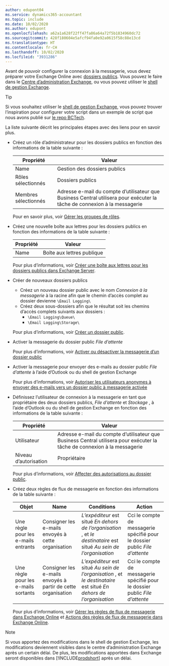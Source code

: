 ```yaml
---
author: edupont04
ms.service: dynamics365-accountant
ms.topic: include
ms.date: 10/02/2020
ms.author: edupont
ms.openlocfilehash: a62a1a628f22ff47fa86a64a72f5b1834960dc72
ms.sourcegitcommit: 428f180604e5afcf94fa0e92a0615f58c88e13cd
ms.translationtype: HT
ms.contentlocale: fr-CH
ms.lasthandoff: 10/02/2020
ms.locfileid: "3931286"
---
```

Avant de pouvoir configurer la connexion à la messagerie, vous devez préparer votre Exchange Online avec [dossiers publics](/exchange/collaboration/public-folders/public-folders?view=exchserver-2019&preserve-view=true ). Vous pouvez le faire dans le [Centre d’administration Exchange](/Exchange/architecture/client-access/exchange-admin-center?view=exchserver-2019&preserve-view=true ), ou vous pouvez utiliser le [shell de gestion Exchange](/powershell/exchange/exchange-management-shell?view=exchange-ps&preserve-view=true ).  

> [!TIP]
> Si vous souhaitez utiliser le [shell de gestion Exchange](/powershell/exchange/exchange-management-shell?view=exchange-ps&preserve-view=true ), vous pouvez trouver l’inspiration pour configurer votre script dans un exemple de script que nous avons publié sur [le repo BCTech](https://github.com/microsoft/BCTech/tree/master/samples/EmailLogging).

La liste suivante décrit les principales étapes avec des liens pour en savoir plus.  

- Créez un rôle d’administrateur pour les dossiers publics en fonction des informations de la table suivante :

  |Propriété        |Valeur                     |
  |----------------|--------------------------|
  |Name            |Gestion des dossiers publics |
  |Rôles sélectionnés  |Dossiers publics            |
  |Membres sélectionnés|Adresse e-mail du compte d’utilisateur que Business Central utilisera pour exécuter la tâche de connexion à la messagerie|

  Pour en savoir plus, voir [Gérer les groupes de rôles](/exchange/permissions/role-groups?view=exchserver-2019&preserve-view=true).

- Créez une nouvelle boîte aux lettres pour les dossiers publics en fonction des informations de la table suivante :

  |Propriété        |Valeur                     |
  |----------------|--------------------------|
  |Name            |Boîte aux lettres publique            |

  Pour plus d’informations, voir [Créer une boîte aux lettres pour les dossiers publics dans Exchange Server](/exchange/collaboration/public-folders/create-public-folder-mailboxes).  

- Créer de nouveaux dossiers publics

  - Créez un nouveau dossier public avec le nom *Connexion à la messagerie* à la racine afin que le chemin d’accès complet au dossier devienne ```\Email Logging\```
  - Créez deux sous-dossiers afin que le résultat soit les chemins d’accès complets suivants aux dossiers :
    - ```\Email Logging\Queue\```
    - ```\Email Logging\Storage\```

  Pour plus d’informations, voir [Créer un dossier public](/exchange/collaboration/public-folders/create-public-folders?view=exchserver-2019&preserve-view=true).

- Activer la messagerie du dossier public *File d’attente*

  Pour plus d’informations, voir [Activer ou désactiver la messagerie d’un dossier public](/exchange/collaboration/public-folders/mail-enable-or-disable?view=exchserver-2019&preserve-view=true)

- Activer la messagerie pour envoyer des e-mails au dossier public *File d’attente* à l’aide d’Outlook ou du shell de gestion Exchange

  Pour plus d’informations, voir [Autoriser les utilisateurs anonymes à envoyer des e-mails vers un dossier public à messagerie activée](/exchange/collaboration/public-folders/mail-enable-or-disable#allow-anonymous-users-to-send-email-to-a-mail-enabled-public-folder?view=exchserver-2019&preserve-view=true)

- Définissez l’utilisateur de connexion à la messagerie en tant que propriétaire des deux dossiers publics, *File d’attente* et *Stockage* , à l’aide d’Outlook ou du shell de gestion Exchange en fonction des informations de la table suivante :

  |Propriété        |Valeur                     |
  |----------------|--------------------------|
  |Utilisateur            |Adresse e-mail du compte d’utilisateur que Business Central utilisera pour exécuter la tâche de connexion à la messagerie|
  |Niveau d’autorisation|Propriétaire                     |

  Pour plus d’informations, voir [Affecter des autorisations au dossier public](/exchange/collaboration-exo/public-folders/set-up-public-folders#step-3-assign-permissions-to-the-public-folder).

- Créez deux règles de flux de messagerie en fonction des informations de la table suivante :

  |Objet  |Name |Conditions                        |Action                                       |
  |---------|-----|----------------------------------|---------------------------------------------|
  |Une règle pour les e-mails entrants |Consigner les e-mails envoyés à cette organisation|*L’expéditeur* est situé *En dehors de l’organisation* , et *le destinataire* est situé *Au sein de l’organisation*|Cci le compte de messagerie spécifié pour le dossier public *File d’attente*|
  |Une règle pour les e-mails sortants | Consigner les e-mails envoyés à partir de cette organisation |*L’expéditeur* est situé *Au sein de l’organisation* , et *le destinataire* est situé *En dehors de l’organisation*|Cci le compte de messagerie spécifié pour le dossier public *File d’attente*|
  
  Pour plus d’informations, voir [Gérer les règles de flux de messagerie dans Exchange Online](/exchange/security-and-compliance/mail-flow-rules/manage-mail-flow-rules) et [Actions des règles de flux de messagerie dans Exchange Online](/exchange/security-and-compliance/mail-flow-rules/mail-flow-rule-actions).

> [!NOTE]
> Si vous apportez des modifications dans le shell de gestion Exchange, les modifications deviennent visibles dans le centre d’administration Exchange après un certain délai. De plus, les modifications apportées dans Exchange seront disponibles dans [!INCLUDE[prodshort](prodshort.md)] après un délai.
